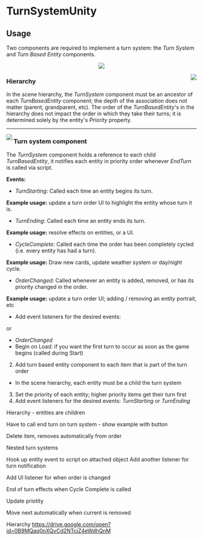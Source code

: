 # TurnSystemUnity

## Usage

Two components are required to implement a turn system: the _Turn System_ and _Turn Based Entity_ components.

<p align="center">
  
  <img src="https://drive.google.com/uc?export=view&id=0B9MQaq0nXQvCNjQxa2t2VC1sdFk">
</p>




<img align="right" src="https://drive.google.com/uc?export=view&id=0B9MQaq0nXQvCd2NTcjZ4eWdhQnM">

### Hierarchy
In the scene hierarchy, the _TurnSystem_ component must be an ancestor of each _TurnBasedEntity_ component; the depth of the association does not matter (parent, grandparent, etc). The order of the _TurnBasedEntity_'s in the hierarchy does not impact the order in which they take their turns; it is determined solely by the entity's _Priority_ property.

---

<img align="left" src="https://drive.google.com/uc?export=view&id=0B9MQaq0nXQvCd1ZzZ05LRHZQTG8">

### Turn system component
The _TurnSystem_ component holds a reference to each child _TurnBasedEntity_, it notifies each entity in priority order whenever _EndTurn_ is called via script.

__Events:__
- _TurnStarting_: Called each time an entity begins its turn. 

__Example usage:__ update a turn order UI to highlight the entity whose turn it is.

- _TurnEnding_: Called each time an entity ends its turn. 

__Example usage:__ resolve effects on entities, or a UI.

- _CycleComplete_: Called each time the order has been completely cycled (i.e. every entity has had a turn). 

__Example usage:__ Draw new cards, update weather system or day/night cycle.

- _OrderChanged_: Called whenever an entity is added, removed, or has its priority changed in the order. 

__Example usage:__ update a turn order UI; adding / removing an entity portrait, etc 

- Add event listeners for the desired events: 


 or 
- _OrderChanged_
- Begin on Load: if you want the first turn to occur as soon as the game begins (called during Start)

2. Add turn based entity component to each item that is part of the turn order
- In the scene hierarchy, each entity must be a child the turn system
3. Set the priority of each entity; higher priority items get their turn first
4. Add event listeners for the desired events: _TurnStarting_ or _TurnEnding_


Hierarchy - entities are children

Have to call end turn on turn system - show example with button

Delete item, removes automatically from order

Nested turn systems

Hook up entity event to script on attached object
Add another listener for turn notification

Add UI listener for when order is changed

End of turn effects when Cycle Complete is called

Update priotity

Move next automatically when current is removed



Hierarchy
https://drive.google.com/open?id=0B9MQaq0nXQvCd2NTcjZ4eWdhQnM
